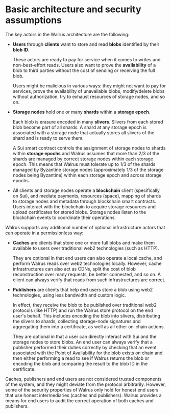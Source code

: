 # Basic architecture and security assumptions

The key actors in the Walrus architecture are the following:

- **Users** through **clients** want to store and read **blobs** identified by their **blob ID**.
  
  These actors are ready to pay for service
  when it comes to writes and non-best-effort reads. Users also want to prove
  the **availability** of a blob to third parties without the cost of sending or receiving the full
  blob.
  
  Users might be malicious in various ways: they might not want to pay for services, prove the
  availability of unavailable blobs, modify/delete blobs without authorization, try to
  exhaust resources of storage nodes, and so on.

- **Storage nodes** hold one or many **shards** within a **storage epoch**.

  Each blob is erasure
  encoded in many **slivers**. Slivers from each stored blob become part of all shards. A shard
  at any storage epoch is associated with a storage node that actually stores all slivers of
  the shard and is ready to serve them.
  
  A Sui smart contract controls the assignment of storage nodes to shards within
  **storage epochs** and Walrus assumes that more than 2/3 of the
  shards are managed by correct storage nodes within each storage epoch. This means that Walrus must
  tolerate up to 1/3 of the shards managed by Byzantine storage nodes (approximately 1/3 of the
  storage nodes being Byzantine) within each storage epoch and across storage epochs.

- All clients and storage nodes operate a **blockchain** client (specifically on Sui), and mediate
  payments, resources (space), mapping of shards to storage nodes and metadata through blockchain
  smart contracts. Users interact with the blockchain to acquire storage resources and upload
  certificates for stored blobs. Storage nodes listen to the blockchain events to coordinate
  their operations.

Walrus supports any additional number of optional infrastructure actors that can operate in a
permissionless way:

- **Caches** are clients that store one or more full blobs and make them available to users
  over traditional web2 technologies (such as HTTP).
  
  They are optional in that end users can also
  operate a local cache, and perform Walrus reads over web2 technologies locally. However, cache
  infrastructures can also act as CDNs, split the cost of blob reconstruction over many requests,
  be better connected, and so on. A client can always verify that reads from such infrastructures
  are correct.

- **Publishers** are clients that help end users store a blob using web2 technologies,
  using less bandwidth and custom logic.
  
  In effect, they receive the blob to be published over
  traditional web2 protocols (like HTTP) and run the Walrus store protocol on the end user's
  behalf. This includes encoding the blob into slivers, distributing the slivers to shards,
  collecting storage-node signatures and aggregating them into a certificate, as well as all
  other on-chain actions.
  
  They are optional in that a user can directly interact with Sui and
  the storage nodes to store blobs. An end user can always verify that a publisher
  performed their duties correctly by checking that an event associated with the
  [Point of Availability](./properties.md) for the blob exists on chain
  and then either performing a read to see if Walrus returns the blob or encoding the blob
  and comparing the result to the blob ID in the certificate.

Caches, publishers and end users are not considered trusted components of the system, and they might
deviate from the protocol arbitrarily. However, some of the security properties of Walrus only hold
for honest end users that use honest intermediaries (caches and publishers). Walrus provides a
means for end users to audit the correct operation of both caches and publishers.
